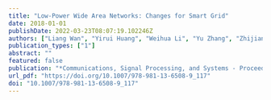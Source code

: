 ```yaml
---
title: "Low-Power Wide Area Networks: Changes for Smart Grid"
date: 2018-01-01
publishDate: 2022-03-23T08:07:19.102246Z
authors: ["Liang Wan", "Yirui Huang", "Weihua Li", "Yu Zhang", "Zhijian Zhang"]
publication_types: ["1"]
abstract: ""
featured: false
publication: "*Communications, Signal Processing, and Systems - Proceedings of the 2018 CSPS, Volume III: Systems, Dalian, China, 14-16 July 2018*"
url_pdf: "https://doi.org/10.1007/978-981-13-6508-9_117"
doi: "10.1007/978-981-13-6508-9_117"
---
```


